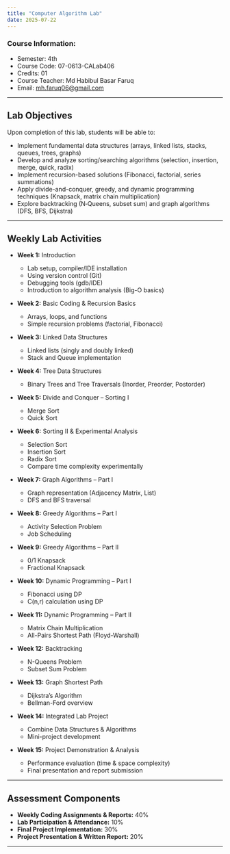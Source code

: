 ```yaml
---
title: "Computer Algorithm Lab"
date: 2025-07-22
---
```

### Course Information:
- Semester: 4th
- Course Code: 07-0613-CALab406
- Credits: 01
- Course Teacher: Md Habibul Basar Faruq
- Email: mh.faruq06@gmail.com

---

## **Lab Objectives**

Upon completion of this lab, students will be able to:

- Implement fundamental data structures (arrays, linked lists, stacks, queues, trees, graphs)
- Develop and analyze sorting/searching algorithms (selection, insertion, merge, quick, radix)
- Implement recursion-based solutions (Fibonacci, factorial, series summations)
- Apply divide-and-conquer, greedy, and dynamic programming techniques (Knapsack, matrix chain multiplication)
- Explore backtracking (N‑Queens, subset sum) and graph algorithms (DFS, BFS, Dijkstra)

---

## **Weekly Lab Activities**

- **Week 1:** Introduction  
  - Lab setup, compiler/IDE installation  
  - Using version control (Git)  
  - Debugging tools (gdb/IDE)  
  - Introduction to algorithm analysis (Big-O basics)  

- **Week 2:** Basic Coding & Recursion Basics  
  - Arrays, loops, and functions  
  - Simple recursion problems (factorial, Fibonacci)  

- **Week 3:** Linked Data Structures  
  - Linked lists (singly and doubly linked)  
  - Stack and Queue implementation  

- **Week 4:** Tree Data Structures  
  - Binary Trees and Tree Traversals (Inorder, Preorder, Postorder)  

- **Week 5:** Divide and Conquer – Sorting I  
  - Merge Sort  
  - Quick Sort  

- **Week 6:** Sorting II & Experimental Analysis  
  - Selection Sort  
  - Insertion Sort  
  - Radix Sort  
  - Compare time complexity experimentally  

- **Week 7:** Graph Algorithms – Part I  
  - Graph representation (Adjacency Matrix, List)  
  - DFS and BFS traversal  

- **Week 8:** Greedy Algorithms – Part I  
  - Activity Selection Problem  
  - Job Scheduling  

- **Week 9:** Greedy Algorithms – Part II  
  - 0/1 Knapsack  
  - Fractional Knapsack  

- **Week 10:** Dynamic Programming – Part I  
  - Fibonacci using DP  
  - C(n,r) calculation using DP  

- **Week 11:** Dynamic Programming – Part II  
  - Matrix Chain Multiplication  
  - All-Pairs Shortest Path (Floyd-Warshall)  

- **Week 12:** Backtracking  
  - N-Queens Problem  
  - Subset Sum Problem  

- **Week 13:** Graph Shortest Path  
  - Dijkstra’s Algorithm  
  - Bellman-Ford overview  

- **Week 14:** Integrated Lab Project  
  - Combine Data Structures & Algorithms  
  - Mini-project development  

- **Week 15:** Project Demonstration & Analysis  
  - Performance evaluation (time & space complexity)  
  - Final presentation and report submission  

---

## **Assessment Components**

- **Weekly Coding Assignments & Reports:** 40%  
- **Lab Participation & Attendance:** 10%  
- **Final Project Implementation:** 30%  
- **Project Presentation & Written Report:** 20%  

---
